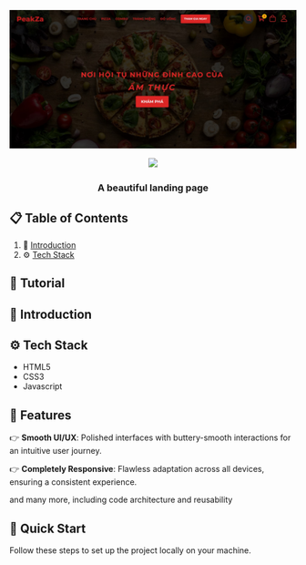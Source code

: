 ![Alt text](https://raw.githubusercontent.com/DevNguyenPhuong/Peakza/main/peakza.jpg)

<div align="center">
    <img src="https://skillicons.dev/icons?i=html,css,javascript" />
</div>
  </div>

  <h3 align="center">A beautiful landing page</h3>

</div>

## 📋 <a name="table">Table of Contents</a>

1. 🤖 [Introduction](#introduction)
2. ⚙️ [Tech Stack](#tech-stack)


## 🚨 Tutorial

## <a name="introduction">🤖 Introduction</a>

## <a name="tech-stack">⚙️ Tech Stack</a>

- HTML5
- CSS3
- Javascript

## <a name="features">🔋 Features</a>

👉 **Smooth UI/UX**: Polished interfaces with buttery-smooth interactions for an intuitive user journey.

👉 **Completely Responsive**: Flawless adaptation across all devices, ensuring a consistent experience.

and many more, including code architecture and reusability

## <a name="quick-start">🤸 Quick Start</a>

Follow these steps to set up the project locally on your machine.
